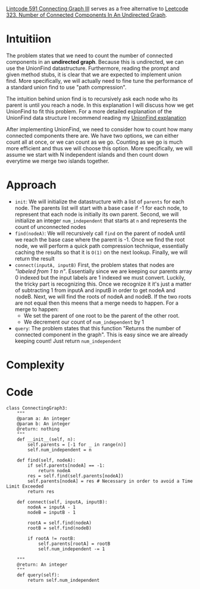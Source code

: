[Lintcode 591 Connecting Graph III](https://www.lintcode.com/problem/591/) serves as a free alternative to [Leetcode 323. Number of Connected Components In An Undirected Graph](https://leetcode.com/problems/number-of-connected-components-in-an-undirected-graph/).

# Intuitiion
The problem states that we need to count the number of connected components in an **undirected graph**. Because this is undirected, we can use the UnionFind datastructure. Furthermore, reading the prompt and given method stubs, it is clear that we are expected to implement union find. More specifically, we will actually need to fine tune the performance of a standard union find to use "path compression".

The intuition behind union find is to recursively ask each node who its parent is until you reach a node. In this explanation I will discuss how we get UnionFind to fit this problem. For a more detailed explanation of the UnionFind data structure I recommend reading my [UnionFind explanation](https://github.com/tjm165/algorithms-practice/blob/main/additional-explanations/union-find.md)

After implementing UnionFind, we need to consider how to count how many connected components there are. We have two options, we can either count all at once, or we can count as we go. Counting as we go is much more efficient and thus we will choose this option. More specifically, we will assume we start with N independent islands and then count down everytime we merge two islands together.

# Approach
* `init`: We will initialize the datastructure with a list of `parents` for each node. The parents list will start with a base case if -1 for each node, to represent that each node is initially its own parent. Second, we will initialize an integer `num_independent` that starts at `n` and represents the count of unconnected nodes
* `find(nodeA)`: We will recursively call `find` on the parent of nodeA until we reach the base case where the parent is -1. Once we find the root node, we will perform a quick path compression technique, essentially caching the results so that it is `O(1)` on the next lookup. Finally, we will return the result
* `connect(inputA, inputB)` First, the problem states that nodes are  _"labeled from 1 to n"_. Essentially since we are keeping our parents array 0 indexed but the input labels are 1 indexed we must convert. Luckily, the tricky part is recognizing this. Once we recognize it it's just a matter of subtracting 1 from inputA and inputB in order to get nodeA and nodeB. Next, we will find the roots of nodeA and nodeB. If the two roots are not equal then this meens that a merge needs to happen. For a merge to happen:
    - We set the parent of one root to be the parent of the other root. 
    - We decrement our count of `num_independent` by 1
* `query`: The problem states that this function "Returns the number of connected component in the graph". This is easy since we are already keeping count! Just return `num_independent`

# Complexity

# Code
```
class ConnectingGraph3:
    """
    @param a: An integer
    @param b: An integer
    @return: nothing
    """
    def __init__(self, n):
        self.parents = [-1 for _ in range(n)]
        self.num_independent = n

    def find(self, nodeA):
        if self.parents[nodeA] == -1:
            return nodeA
        res = self.find(self.parents[nodeA])
        self.parents[nodeA] = res # Necessary in order to avoid a Time Limit Exceeded
        return res

    def connect(self, inputA, inputB):
        nodeA = inputA - 1
        nodeB = inputB - 1

        rootA = self.find(nodeA)
        rootB = self.find(nodeB)

        if rootA != rootB:
            self.parents[rootA] = rootB 
            self.num_independent -= 1

    """
    @return: An integer
    """
    def query(self):
        return self.num_independent
 ```
